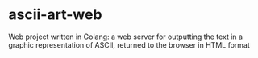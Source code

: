 # ascii-art-web
Web project written in Golang: a web server for outputting the text in a graphic representation of ASCII, returned to the browser in HTML format

